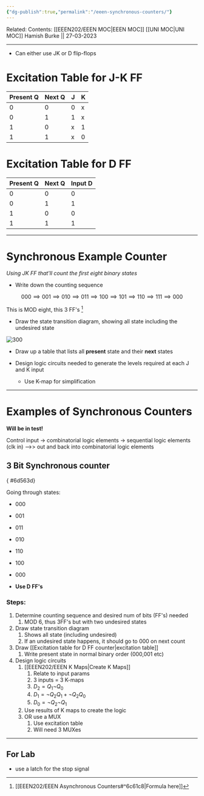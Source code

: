```yaml
---
{"dg-publish":true,"permalink":"/eeen-synchronous-counters/"}
---
```


Related: 
Contents: [[EEEN202/EEEN MOC\|EEEN MOC]]
[[UNI MOC\|UNI MOC]]
Hamish Burke || 27-03-2023
***

- Can either use JK or D flip-flops

# Excitation Table for J-K FF

| Present Q | Next Q | J   | K   |
| --------- | ------ | --- | --- |
| 0         | 0      | 0   | x   |
| 0         | 1      | 1   | x   |
| 1         | 0      | x   | 1   |
| 1         | 1      | x   | 0    |

# Excitation Table for D FF

| Present Q | Next Q | Input D |
| --------- | ------ | ------- |
| 0         | 0      | 0       |
| 0         | 1      | 1       |
| 1         | 0      | 0       |
| 1         | 1      | 1       |

***

# Synchronous Example Counter

*Using JK FF that'll count the first eight binary states*

- Write down the counting sequence

$$000 \implies 001 \implies 010 \implies 011 \implies 100 \implies 101 \implies 110 \implies 111 \implies 000$$


This is MOD eight, this 3 FF's [^1]


- Draw the state transition diagram, showing all state including the undesired state


![300](https://femboy.beauty/tCUg1)


- Draw up a table that lists all **present** state and their **next** states

- Design logic circuits needed to generate the levels required at each J and K input
	- Use K-map for simplification 


***

# Examples of Synchronous Counters

**Will be in test!**

Control input -> combinatorial logic elements -> sequential logic elements (clk in) -->> out and back into combinatorial logic elements

## 3 Bit Synchronous counter
{ #6d563d}


Going through states:
- 000
- 001
- 011
- 010
- 110
- 100
- 000

- **Use D FF's**

### Steps:

1. Determine counting sequence and desired num of bits (FF's) needed
	1. MOD 6, thus 3FF's but with two undesired states
2. Draw state transition diagram
	1. Shows all state (including undesired)
	2. If an undesired state happens, it should go to 000 on next count
3. Draw [[Excitation table for D FF counter\|excitation table]]
	1. Write present state in normal binary order (000,001 etc)
4. Design logic circuits
	1. [[EEEN202/EEEN K Maps\|Create K Maps]]
		1. Relate to input params
		2. 3 inputs = 3 K-maps
		3. $D_2=Q_1 \neg Q_0$ 
		4. $D_1=\neg Q_2 Q_1 + \neg Q_2 Q_0$ 
		5. $D_0 = \neg Q_2 \neg Q_1$
	2. Use results of K maps to create the logic
	3. OR use a MUX
		1. Use excitation table
		2. Will need 3 MUXes


***

## For Lab

- use a latch for the stop signal

[^1]: [[EEEN202/EEEN Asynchronous Counters#^6c61c8\|Formula here]]